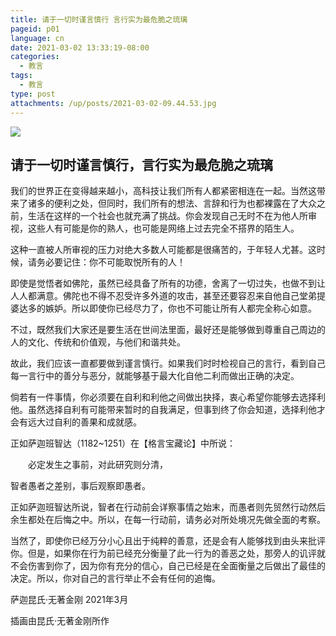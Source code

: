 ```yaml
---
title: 请于一切时谨言慎行 言行实为最危脆之琉璃
pageid: p01
language: cn
date: 2021-03-02 13:33:19-08:00
categories:
  - 教言
tags:
  - 教言
type: post
attachments: /up/posts/2021-03-02-09.44.53.jpg
---
```

![](/up/posts/2021-03-02-09.44.53.jpg)

## 请于一切时谨言慎行，言行实为最危脆之琉璃

我们的世界正在变得越来越小，高科技让我们所有人都紧密相连在一起。当然这带来了诸多的便利之处，但同时，我们所有的想法、言辞和行为也都裸露在了大众之前，生活在这样的一个社会也就充满了挑战。你会发现自己无时不在为他人所审视，这些人有可能是你的熟人，也可能是网络上过去完全不搭界的陌生人。

这种一直被人所审视的压力对绝大多数人可能都是很痛苦的，于年轻人尤甚。这时候，请务必要记住：你不可能取悦所有的人！

即使是觉悟者如佛陀，虽然已经具备了所有的功德，舍离了一切过失，也做不到让人人都满意。佛陀也不得不忍受许多外道的攻击，甚至还要容忍来自他自己堂弟提婆达多的嫉妒。所以即使你已经尽力了，你也不可能让所有人都完全称心如意。

不过，既然我们大家还是要生活在世间法里面，最好还是能够做到尊重自己周边的人的文化、传统和价值观，与他们和谐共处。

故此，我们应该一直都要做到谨言慎行。如果我们时时检视自己的言行，看到自己每一言行中的善分与恶分，就能够基于最大化自他二利而做出正确的决定。

倘若有一件事情，你必须要在自利和利他之间做出抉择，衷心希望你能够去选择利他。虽然选择自利有可能带来暂时的自我满足，但事到终了你会知道，选择利他才会有远大过自利的善果和成就感。

正如萨迦班智达（1182~1251）在【格言宝藏论】中所说：

　　必定发生之事前，对此研究则分清，

智者愚者之差别，事后观察即愚者。

正如萨迦班智达所说，智者在行动前会详察事情之始末，而愚者则先贸然行动然后余生都处在后悔之中。所以，在每一行动前，请务必对所处境况先做全面的考察。

当然了，即使你已经万分小心且出于纯粹的善意，还是会有人能够找到由头来批评你。但是，如果你在行为前已经充分衡量了此一行为的善恶之处，那旁人的讥评就不会伤害到你了，因为你有充分的信心，自己已经是在全面衡量之后做出了最佳的决定。所以，你对自己的言行举止不会有任何的追悔。



萨迦昆氏·无著金刚 2021年3月



插画由昆氏·无著金刚所作

